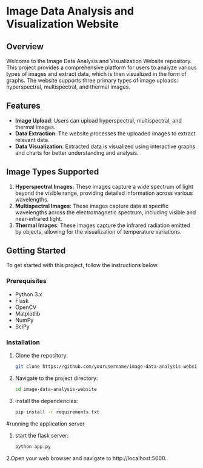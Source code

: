# Image Data Analysis and Visualization Website

## Overview

Welcome to the Image Data Analysis and Visualization Website repository. This project provides a comprehensive platform for users to analyze various types of images and extract data, which is then visualized in the form of graphs. The website supports three primary types of image uploads: hyperspectral, multispectral, and thermal images.

## Features

- **Image Upload**: Users can upload hyperspectral, multispectral, and thermal images.
- **Data Extraction**: The website processes the uploaded images to extract relevant data.
- **Data Visualization**: Extracted data is visualized using interactive graphs and charts for better understanding and analysis.

## Image Types Supported

1. **Hyperspectral Images**: These images capture a wide spectrum of light beyond the visible range, providing detailed information across various wavelengths.
2. **Multispectral Images**: These images capture data at specific wavelengths across the electromagnetic spectrum, including visible and near-infrared light.
3. **Thermal Images**: These images capture the infrared radiation emitted by objects, allowing for the visualization of temperature variations.

## Getting Started

To get started with this project, follow the instructions below.

### Prerequisites

- Python 3.x
- Flask
- OpenCV
- Matplotlib
- NumPy
- SciPy


### Installation

1. Clone the repository:
   ```sh
   git clone https://github.com/yourusername/image-data-analysis-website.git

2. Navigate to the project directory:
   ```sh
   cd image-data-analysis-website
   
3. install the dependencies:
   ```sh
   pip install -r requirements.txt

#running the application server
  1. start the flask server:
     ```sh
     python app.py

  2.Open your web browser and navigate to http://localhost:5000.
    
   



   
